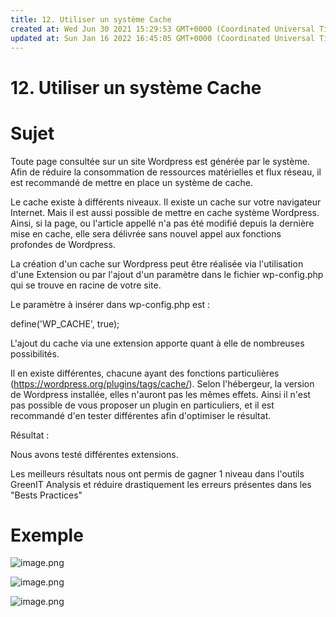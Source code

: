```yaml
---
title: 12. Utiliser un système Cache
created at: Wed Jun 30 2021 15:29:53 GMT+0000 (Coordinated Universal Time)
updated at: Sun Jan 16 2022 16:45:05 GMT+0000 (Coordinated Universal Time)
---
```


# 12. Utiliser un système Cache

# Sujet

Toute page consultée sur un site Wordpress est générée par le système. Afin de réduire la consommation de ressources matérielles et flux réseau, il est recommandé de mettre en place un système de cache.

Le cache existe à différents niveaux. Il existe un cache sur votre navigateur Internet. Mais il est aussi possible de mettre en cache système Wordpress. Ainsi, si la page, ou l'article appellé n'a pas été modifié depuis la dernière mise en cache, elle sera délivrée sans nouvel appel aux fonctions profondes de Wordpress.

La création d'un cache sur Wordpress peut être réalisée via l'utilisation d'une Extension ou par l'ajout d'un paramètre dans le fichier wp-config.php qui se trouve en racine de votre site.

Le paramètre à insérer dans wp-config.php est :

define('WP_CACHE', true);

L'ajout du cache via une extension apporte quant à elle de nombreuses possibilités.

Il en existe différentes, chacune ayant des fonctions particulières (<https://wordpress.org/plugins/tags/cache/>). Selon l'hébergeur, la version de Wordpress installée, elles n'auront pas les mêmes effets. Ainsi il n'est pas possible de vous proposer un plugin en particuliers, et il est recommandé d'en tester différentes afin d'optimiser le résultat.

Résultat :

Nous avons testé différentes extensions.

Les meilleurs résultats nous ont permis de gagner 1 niveau dans l'outils GreenIT Analysis et réduire drastiquement les erreurs présentes dans les "Bests Practices"

# Exemple

![image.png](media_12.%20Utiliser%20un%20syst%C3%A8me%20Cache/image.png)

![image.png](media_12.%20Utiliser%20un%20syst%C3%A8me%20Cache/3283e504-ab22-481c-a8e5-91267ef253d6_image.png)

![image.png](media_12.%20Utiliser%20un%20syst%C3%A8me%20Cache/64d7dafb-6ad4-4706-9b6a-5e6507959189_image.png)
